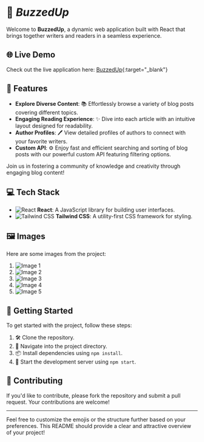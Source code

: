 # 🚀 <i>BuzzedUp</i>

Welcome to **BuzzedUp**, a dynamic web application built with React that brings together writers and readers in a seamless experience. 

## 🌐 Live Demo

Check out the live application here: [BuzzedUp](https://buzzedup.vercel.app/){:target="_blank"}

## 🌟 Features

- **Explore Diverse Content**: 📚 Effortlessly browse a variety of blog posts covering different topics.
- **Engaging Reading Experience**: ✨ Dive into each article with an intuitive layout designed for readability.
- **Author Profiles**: 🖊️ View detailed profiles of authors to connect with your favorite writers.
- **Custom API**: ⚙️ Enjoy fast and efficient searching and sorting of blog posts with our powerful custom API featuring filtering options.

Join us in fostering a community of knowledge and creativity through engaging blog content!

## 💻 Tech Stack

- ![React](https://img.icons8.com/color/48/000000/react-native.png) **React**: A JavaScript library for building user interfaces.
- ![Tailwind CSS](https://img.icons8.com/color/48/000000/tailwindcss.png) **Tailwind CSS**: A utility-first CSS framework for styling.

## 🖼️ Images

Here are some images from the project:

1. ![Image 1](https://drive.google.com/uc?export=view&id=1zhlP7IM1ECJQAxCLwVAgQrqTUnUBwJvn)
2. ![Image 2](https://drive.google.com/uc?export=view&id=1_fBobuHFHAhLPyG1soQ3Fxfxv4Ge6wrg)
3. ![Image 3](https://drive.google.com/uc?export=view&id=169rLe3GsIl3RXKg3WLfLwQVrjdN6wN-9)
4. ![Image 4](https://drive.google.com/uc?export=view&id=1hjpNEXsBbqD6k6ZA0uE6psSmu5rlCjR6)
5. ![Image 5](https://drive.google.com/uc?export=view&id=1AjbxP7OX9kmUlkIqKyBu4KHhGHbMk8AB)

## 🚀 Getting Started

To get started with the project, follow these steps:

1. 🛠️ Clone the repository.
2. 📂 Navigate into the project directory.
3. 📦 Install dependencies using `npm install`.
4. 🚀 Start the development server using `npm start`.

## 🤝 Contributing

If you'd like to contribute, please fork the repository and submit a pull request. Your contributions are welcome!

---

Feel free to customize the emojis or the structure further based on your preferences. This README should provide a clear and attractive overview of your project!
